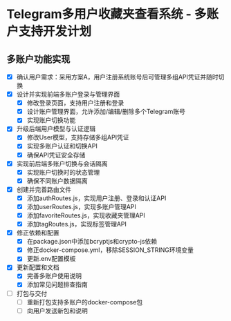 # Telegram多用户收藏夹查看系统 - 多账户支持开发计划

## 多账户功能实现

- [x] 确认用户需求：采用方案A，用户注册系统账号后可管理多组API凭证并随时切换
- [x] 设计并实现前端多账户登录与管理界面
  - [x] 修改登录页面，支持用户注册和登录
  - [x] 设计账户管理界面，允许添加/编辑/删除多个Telegram账号
  - [x] 实现账户切换功能
- [x] 升级后端用户模型与认证逻辑
  - [x] 修改User模型，支持存储多组API凭证
  - [x] 实现多账户认证和切换API
  - [x] 确保API凭证安全存储
- [x] 实现前后端多账户切换与会话隔离
  - [x] 实现账户切换时的状态管理
  - [x] 确保不同账户数据隔离
- [x] 创建并完善路由文件
  - [x] 添加authRoutes.js，实现用户注册、登录和认证API
  - [x] 添加userRoutes.js，实现多账户管理API
  - [x] 添加favoriteRoutes.js，实现收藏夹管理API
  - [x] 添加tagRoutes.js，实现标签管理API
- [x] 修正依赖和配置
  - [x] 在package.json中添加bcryptjs和crypto-js依赖
  - [x] 修正docker-compose.yml，移除SESSION_STRING环境变量
  - [x] 更新.env配置模板
- [x] 更新配置和文档
  - [x] 完善多账户使用说明
  - [x] 添加常见问题排查指南
- [ ] 打包与交付
  - [ ] 重新打包支持多账户的docker-compose包
  - [ ] 向用户发送新包和说明
